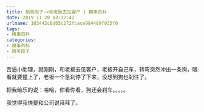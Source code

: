 ```yaml
---
title: 搞笑段子->和老板去见客户 | 糗事百科
date: 2019-11-20 03:32:42
urlname: 103442c8d65c272fcace984489f935f0
tags: 
- 糗事百科
categories:
- 糗事百科
- 搞笑段子
---
```

苦逼小助理，就刚刚，和老板去见客户，老板开自己车，转弯突然冲出一条狗，眼看就要撞上了，老板一个急刹停了下来，没想到狗也刹住了。

把我给乐的说：哈哈，你看你看，狗还会刹车。。。。。

我觉得我快要和公司说拜拜了。


